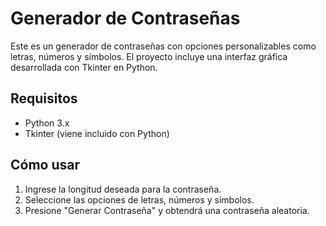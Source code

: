 # Generador de Contraseñas
Este es un generador de contraseñas con opciones personalizables como letras, números y símbolos. 
El proyecto incluye una interfaz gráfica desarrollada con Tkinter en Python.

## Requisitos
- Python 3.x
- Tkinter (viene incluido con Python)

## Cómo usar
1. Ingrese la longitud deseada para la contraseña.
2. Seleccione las opciones de letras, números y símbolos.
3. Presione "Generar Contraseña" y obtendrá una contraseña aleatoria.
